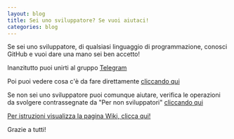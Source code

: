 ```yaml
---
layout: blog
title: Sei uno sviluppatore? Se vuoi aiutaci!
categories: blog
---
```


Se sei uno sviluppatore, di qualsiasi linguaggio di programmazione, conosci GitHub e vuoi dare una mano sei ben accetto!

Inanzitutto puoi unirti al gruppo [Telegram](https://telegram.me/joinchat/BgW6eEBsI3rLKsJk9L7FJg)

Poi puoi vedere cosa c'è da fare direttamente [cliccando qui](https://github.com/emergenzeHack/terremotocentro/issues)

Se non sei uno sviluppatore puoi comunque aiutare,
verifica le operazioni da svolgere contrassegnate da "Per non sviluppatori" [cliccando qui](https://github.com/emergenzeHack/terremotocentro/issues?utf8=%E2%9C%93&q=label%3A%22per%20non%20sviluppatori%22%20)

[Per istruzioni visualizza la pagina Wiki, clicca qui!](https://github.com/emergenzeHack/terremotocentro/wiki)

Grazie a tutti!